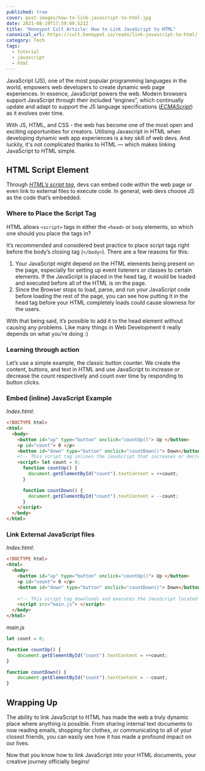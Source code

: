 ```yaml
---
published: true
cover: post-images/how-to-link-javascript-to-html.jpg
date: 2021-08-19T17:59:09.521Z
title: "Honeypot Cult Article: How to Link JavaScript to HTML"
canonical_url: https://cult.honeypot.io/reads/link-javascript-to-html/
category: Tech
tags:
  - tutorial
  - javascript
  - html
---
```

JavaScript (JS), one of the most popular programming languages in the world, empowers web developers to create dynamic web page experiences. In essence, JavaScript powers the web. Modern browsers support JavaScript through their included “engines”, which continually update and adapt to support the JS language specifications (*[ECMAScript](https://tc39.es/ecma262/)*) as it evolves over time.

With JS, HTML, and CSS - the web has become one of the most open and exciting opportunities for creators. Utilising Javascript in HTML when developing dynamic web app experiences is a key skill of web devs. And luckily, it's not complicated thanks to HTML — which makes linking JavaScript to HTML simple.

## HTML Script Element

Through *[HTML’s script tag](https://developer.mozilla.org/en-US/docs/Web/HTML/Element/script)*, devs can embed code within the web page or even link to external files to execute code. In general, web devs choose JS as the code that’s embedded.

### **Where to Place the Script Tag**

HTML allows `<script>` tags in either the `<head>` or `body` elements, so which one should you place the tags in?

It’s recommended and considered best practice to place script tags right before the body’s closing tag (`</body>`). There are a few reasons for this:

1. Your JavaScript might depend on the HTML elements being present on the page, especially for setting up event listeners or classes to certain elements. If the JavaScript is placed in the head tag, it would be loaded and executed before all of the HTML is on the page.
2. Since the Browser stops to load, parse, and run your JavaScript code before loading the rest of the page, you can see how putting it in the head tag before your HTML completely loads could cause slowness for the users.

With that being said, it’s possible to add it to the head element without causing any problems. Like many things in Web Development it really depends on what you're doing :)

### Learning through action

Let’s use a simple example, the classic button counter. We create the content, buttons, and text in HTML and use JavaScript to increase or decrease the count respectively and count over time by responding to button clicks.

### Embed (inline) JavaScript Example

*Index.html*: 

```html
<!DOCTYPE html> 
<html>
  <body>
    <button id="up" type="button" onclick="countUp()"> Up </button> 
    <p id="count"> 0 </p>
    <button id="down" type="button" onclick="countDown()"> Down</button> 
    <!-- This script tag inlines the JavaScript that increases or decreases the count --> 
    <script> let count = 0; 
      function countUp() { 
        document.getElementById("count").textContent = ++count; 
      } 

      function countDown() { 
        document.getElementById("count").textContent = --count; 
      }
    </script> 
  </body>
</html>
```

### Link External JavaScript files

*Index.html*: 

```html
<!DOCTYPE html> 
<html>
  <body>
    <button id="up" type="button" onclick="countUp()"> Up </button> 
    <p id="count"> 0 </p>
    <button id="down" type="button" onclick="countDown()"> Down</button> 
    
    <!-- This script tag downloads and executes the JavaScript located in the external file --> 
    <script src=”main.js”> </script> 
  </body> 
</html>
```


*main.js* 

```javascript
let count = 0;

function countUp() {
    document.getElementById("count").textContent = ++count;
}

function countDown() {
    document.getElementById("count").textContent = --count;
}
```

## Wrapping Up

The ability to link JavaScript to HTML has made the web a truly dynamic place where anything is possible. From sharing internal text documents to now reading emails, shopping for clothes, or communicating to all of your closest friends, you can easily see how it has made a profound impact on our lives.

Now that you know how to link JavaScript into your HTML documents, your creative journey officially begins!